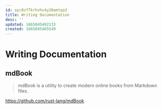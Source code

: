 ```yaml
---
id: oyc8zf7krhvhv4y20amtqa3
title: Writing Documentation
desc: ''
updated: 1665045492133
created: 1665045465549
---
```

# Writing Documentation

## mdBook

> mdBook is a utility to create modern online books from Markdown files.

https://github.com/rust-lang/mdBook

